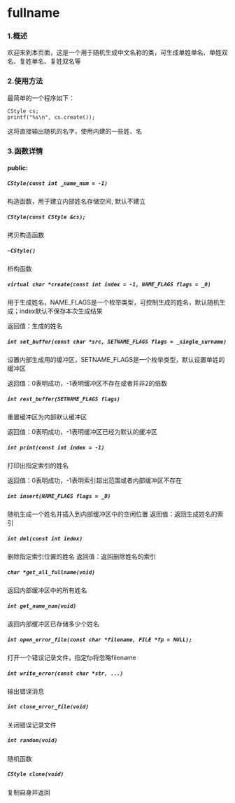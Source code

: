 # fullname

### 1.概述
  欢迎来到本页面，这是一个用于随机生成中文名称的类，可生成单姓单名、单姓双名、复姓单名、复姓双名等
  
### 2.使用方法
最简单的一个程序如下：
```
CStyle cs;
printf("%s\n", cs.create());
```

这将直接输出随机的名字，使用内建的一些姓、名

### 3.函数详情
#### public:
##### `CStyle(const int _name_num = -1)`

构造函数，用于建立内部姓名存储空间, 默认不建立

##### `CStyle(const CStyle &cs);`

拷贝构造函数

##### `~CStyle()`
析构函数

##### `virtual char *create(const int index = -1, NAME_FLAGS flags = _0)`
用于生成姓名，NAME_FLAGS是一个枚举类型，可控制生成的姓名，默认随机生成；index默认不保存本次生成结果

返回值：生成的姓名

##### `int set_buffer(const char *src, SETNAME_FLAGS flags = _single_surname)`
设置内部生成用的缓冲区，SETNAME_FLAGS是一个枚举类型，默认设置单姓的缓冲区

返回值：0表明成功，-1表明缓冲区不存在或者并非2的倍数

##### `int rest_buffer(SETNAME_FLAGS flags)`
重置缓冲区为内部默认缓冲区

返回值：0表明成功，-1表明缓冲区已经为默认的缓冲区

##### `int print(const int index = -1)`
打印出指定索引的姓名

返回值：0表明成功，-1表明索引超出范围或者内部缓冲区不存在

##### `int insert(NAME_FLAGS flags = _0)`
随机生成一个姓名并插入到内部缓冲区中的空闲位置
返回值：返回生成姓名的索引

##### `int del(const int index)`
删除指定索引位置的姓名
返回值：返回删除姓名的索引

##### `char *get_all_fullname(void)`
返回内部缓冲区中的所有姓名

##### `int get_name_num(void)`
返回内部缓冲区已存储多少个姓名

##### `int open_error_file(const char *filename, FILE *fp = NULL);`
打开一个错误记录文件，指定fp将忽略filename

##### `int write_error(const char *str, ...)`
输出错误消息

##### `int close_error_file(void)`
关闭错误记录文件

##### `int random(void)`
随机函数

##### `CStyle clone(void)`
复制自身并返回
